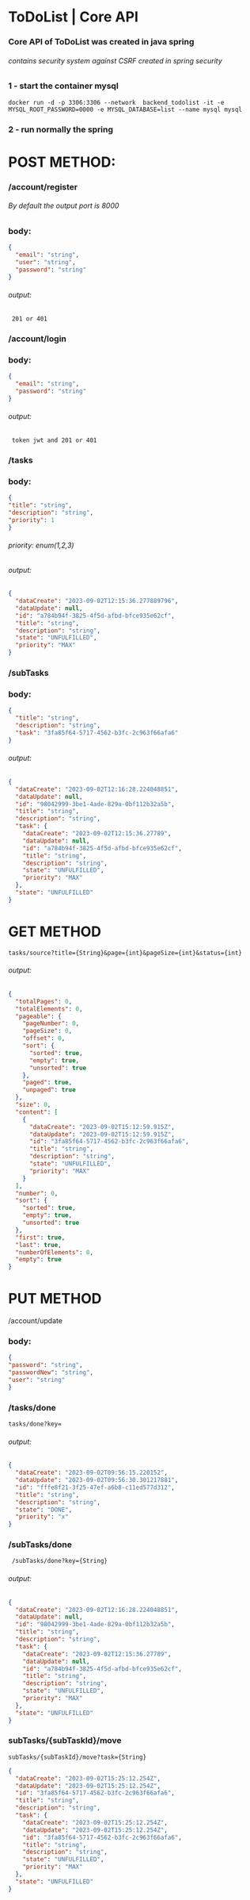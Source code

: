 # ToDoList | Core API

### Core API of ToDoList was created in java spring 

###### contains security system against CSRF created in spring security


### 1 - start the container mysql
~~~shell
docker run -d -p 3306:3306 --network  backend_todolist -it -e MYSQL_ROOT_PASSWORD=0000 -e MYSQL_DATABASE=list --name mysql mysql
~~~
### 2 - run normally the spring

# POST METHOD:

### /account/register 
###### By default the output port is 8000
### body:
~~~json
{
  "email": "string",
  "user": "string",
  "password": "string"
}

~~~
###### output: 
~~~
 201 or 401 
~~~

### /account/login
### body:
~~~json
{
  "email": "string",
  "password": "string"
}
~~~
###### output:
~~~
 token jwt and 201 or 401 
~~~


### /tasks
### body:
~~~json
{
"title": "string",
"description": "string",
"priority": 1
}
~~~
###### priority: enum(1,2,3)
###### output:
~~~json
{
  "dataCreate": "2023-09-02T12:15:36.277889796",
  "dataUpdate": null,
  "id": "a784b94f-3825-4f5d-afbd-bfce935e62cf",
  "title": "string",
  "description": "string",
  "state": "UNFULFILLED",
  "priority": "MAX"
}
~~~

### /subTasks
### body:
~~~json
{
  "title": "string",
  "description": "string",
  "task": "3fa85f64-5717-4562-b3fc-2c963f66afa6"
}
~~~
###### output: 
~~~json
{
  "dataCreate": "2023-09-02T12:16:28.224048851",
  "dataUpdate": null,
  "id": "98042999-3be1-4ade-829a-0bf112b32a5b",
  "title": "string",
  "description": "string",
  "task": {
    "dataCreate": "2023-09-02T12:15:36.27789",
    "dataUpdate": null,
    "id": "a784b94f-3825-4f5d-afbd-bfce935e62cf",
    "title": "string",
    "description": "string",
    "state": "UNFULFILLED",
    "priority": "MAX"
  },
  "state": "UNFULFILLED"
}
~~~

# GET METHOD 

~~~
tasks/source?title={String}&page={int}&pageSize={int}&status={int}
~~~ 
###### output: 
~~~json
{
  "totalPages": 0,
  "totalElements": 0,
  "pageable": {
    "pageNumber": 0,
    "pageSize": 0,
    "offset": 0,
    "sort": {
      "sorted": true,
      "empty": true,
      "unsorted": true
    },
    "paged": true,
    "unpaged": true
  },
  "size": 0,
  "content": [
    {
      "dataCreate": "2023-09-02T15:12:59.915Z",
      "dataUpdate": "2023-09-02T15:12:59.915Z",
      "id": "3fa85f64-5717-4562-b3fc-2c963f66afa6",
      "title": "string",
      "description": "string",
      "state": "UNFULFILLED",
      "priority": "MAX"
    }
  ],
  "number": 0,
  "sort": {
    "sorted": true,
    "empty": true,
    "unsorted": true
  },
  "first": true,
  "last": true,
  "numberOfElements": 0,
  "empty": true
}
~~~
# PUT METHOD 
/account/update
### body:
~~~json 
{
"password": "string",
"passwordNew": "string",
"user": "string"
}

~~~
### /tasks/done
~~~ 
tasks/done?key=
~~~
###### output:
~~~json
{
  "dataCreate": "2023-09-02T09:56:15.220152",
  "dataUpdate": "2023-09-02T09:56:30.301217881",
  "id": "fffe8f21-3f25-47ef-a6b8-c11ed577d312",
  "title": "string",
  "description": "string",
  "state": "DONE",
  "priority": "x"
}
~~~


### /subTasks/done
~~~
 /subTasks/done?key={String}
~~~
###### output:
~~~json
{
  "dataCreate": "2023-09-02T12:16:28.224048851",
  "dataUpdate": null,
  "id": "98042999-3be1-4ade-829a-0bf112b32a5b",
  "title": "string",
  "description": "string",
  "task": {
    "dataCreate": "2023-09-02T12:15:36.27789",
    "dataUpdate": null,
    "id": "a784b94f-3825-4f5d-afbd-bfce935e62cf",
    "title": "string",
    "description": "string",
    "state": "UNFULFILLED",
    "priority": "MAX"
  },
  "state": "UNFULFILLED"
}
~~~

### subTasks/{subTaskId}/move
~~~ 
subTasks/{subTaskId}/move?task={String} 
~~~
~~~json
{
  "dataCreate": "2023-09-02T15:25:12.254Z",
  "dataUpdate": "2023-09-02T15:25:12.254Z",
  "id": "3fa85f64-5717-4562-b3fc-2c963f66afa6",
  "title": "string",
  "description": "string",
  "task": {
    "dataCreate": "2023-09-02T15:25:12.254Z",
    "dataUpdate": "2023-09-02T15:25:12.254Z",
    "id": "3fa85f64-5717-4562-b3fc-2c963f66afa6",
    "title": "string",
    "description": "string",
    "state": "UNFULFILLED",
    "priority": "MAX"
  },
  "state": "UNFULFILLED"
}
~~~






